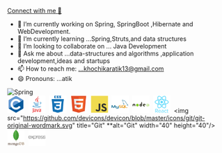 
 [Connect with me 💬](https://atikvibs1326.github.io/Portfolio-Atikraja.github.io/)
- 🔭 I’m currently working on Spring, SpringBoot ,Hibernate and WebDevelopment. 
- 🌱 I’m currently learning ...Spring,Struts,and data structures
- 👯 I’m looking to collaborate on ... Java Development
- 💬 Ask me about ...data-structures and algorithms ,application development,ideas and startups
- 📫 How to reach me: ...khochikaratik13@gmail.com
- 😄 Pronouns: ...atik

<div>
 
  <img src="https://cdn.jsdelivr.net/gh/devicons/devicon/icons/spring/spring-original.svg" alt="Spring" width="40" height="40" />&nbsp;     
  <img src="https://raw.githubusercontent.com/devicons/devicon/master/icons/c/c-original.svg" alt="C" width="40" height="40">&nbsp;
  <img src="https://github.com/devicons/devicon/blob/master/icons/java/java-original-wordmark.svg" title="Java" alt="Java" width="40" height="40"/>&nbsp;
  <img src="https://github.com/devicons/devicon/blob/master/icons/css3/css3-plain-wordmark.svg"  title="CSS3" alt="CSS" width="40" height="40"/>&nbsp;
  <img src="https://github.com/devicons/devicon/blob/master/icons/html5/html5-original.svg" title="HTML5" alt="HTML" width="40" height="40"/>&nbsp;
  <img src="https://github.com/devicons/devicon/blob/master/icons/javascript/javascript-original.svg" title="JavaScript" alt="JavaScript" width="40" height="40"/>&nbsp;
  <img src="https://github.com/devicons/devicon/blob/master/icons/mysql/mysql-original-wordmark.svg" title="MySQL"  alt="MySQL" width="40" height="40"/>&nbsp;
  <img src="https://github.com/devicons/devicon/blob/master/icons/nodejs/nodejs-original-wordmark.svg" title="NodeJS" alt="NodeJS" width="40" height="40"/>&nbsp;
  <img src="https://github.com/devicons/devicon/blob/master/icons/react/react-original-wordmark.svg" title="React" alt="React" width="40" height="40"/>&nbsp;
  <img src="https://github.com/devicons/devicon/blob/master/icons/git/git-original-wordmark.svg" title="Git" **alt="Git" width="40" height="40"/>&nbsp;
  <img src="https://raw.githubusercontent.com/devicons/devicon/master/icons/mongodb/mongodb-original-wordmark.svg" alt="MongoDB" width="40" height="40">&nbsp;
  <img src="https://raw.githubusercontent.com/devicons/devicon/master/icons/express/express-original-wordmark.svg" alt="Express" width="40" height="40">


</div>
